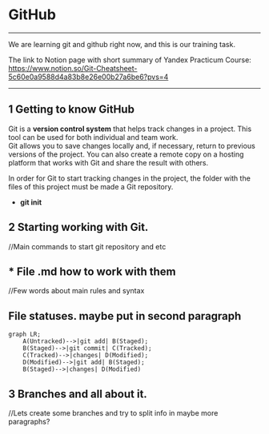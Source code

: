 # GitHub
---
We are learning git and github right now, and this is our training task.

The link to Notion page with short summary of Yandex Practicum Course: https://www.notion.so/Git-Cheatsheet-5c60e0a9588d4a83b8e26e00b27a6be6?pvs=4

---

## 1 Getting to know GitHub

Git is a **version control system** that helps track changes in a project. This tool can be used for both individual and team work.<br>
Git allows you to save changes locally and, if necessary, return to previous versions of the project. You can also create a remote copy on a hosting platform that works with Git and share the result with others.<br>


In order for Git to start tracking changes in the project, the folder with the files of this project must be made a Git repository.<br>
* **git init**


## 2 Starting working with Git.

//Main commands to start git repository and etc

## * File .md how to work with them

//Few words about main rules and syntax

## File statuses. maybe put in second paragraph
```mermaid
graph LR;
    A(Untracked)-->|git add| B(Staged);
    B(Staged)-->|git commit| C(Tracked);
    C(Tracked)-->|changes| D(Modified);
    D(Modified)-->|git add| B(Staged);
    B(Staged)-->|changes| D(Modified)
```

## 3 Branches and all about it.

//Lets create some branches and try to split info in maybe more paragraphs?
